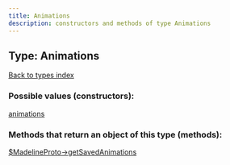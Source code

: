 ```yaml
---
title: Animations
description: constructors and methods of type Animations
---
```

## Type: Animations  
[Back to types index](index.md)



### Possible values (constructors):

[animations](../constructors/animations.md)  



### Methods that return an object of this type (methods):

[$MadelineProto->getSavedAnimations](../methods/getSavedAnimations.md)  



